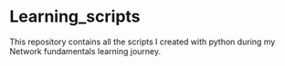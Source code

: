 # Learning_scripts
This repository contains all the scripts I created with python 
during my Network fundamentals learning journey.
